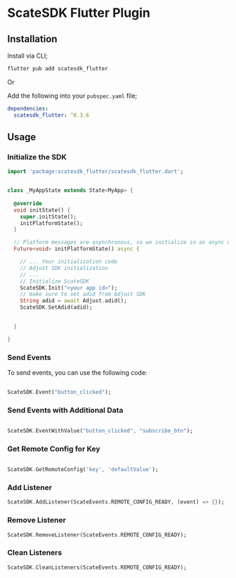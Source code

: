 # ScateSDK Flutter Plugin



## Installation

Install via CLI;

```sh
flutter pub add scatesdk_flutter
```

Or

Add the following into your `pubspec.yaml` file;

```yaml
dependencies:
  scatesdk_flutter: ^0.3.6
```

## Usage

### Initialize the SDK

```dart
import 'package:scatesdk_flutter/scatesdk_flutter.dart';


class _MyAppState extends State<MyApp> {
  
  @override
  void initState() {
    super.initState();
    initPlatformState();
  }

  // Platform messages are asynchronous, so we initialize in an async method.
  Future<void> initPlatformState() async {

    // ... Your initialization code
    // Adjust SDK initialization
    // ...
    // Initialize ScateSDK
    ScateSDK.Init("<your app id>");
    // make sure to set adid from Adjust SDK
    String adid = await Adjust.adid();
    ScateSDK.SetAdid(adid);
    

  }

}

```

### Send Events

To send events, you can use the following code:

```dart
    
ScateSDK.Event("button_clicked");

```

### Send Events with Additional Data

```dart

ScateSDK.EventWithValue("button_clicked", "subscribe_btn");

```

### Get Remote Config for Key

```dart

ScateSDK.GetRemoteConfig('key', 'defaultValue');

```

### Add Listener

```dart
ScateSDK.AddListener(ScateEvents.REMOTE_CONFIG_READY, (event) => {});
```

### Remove Listener

```dart
ScateSDK.RemoveListener(ScateEvents.REMOTE_CONFIG_READY);
```

### Clean Listeners

```dart
ScateSDK.CleanListeners(ScateEvents.REMOTE_CONFIG_READY);
```
